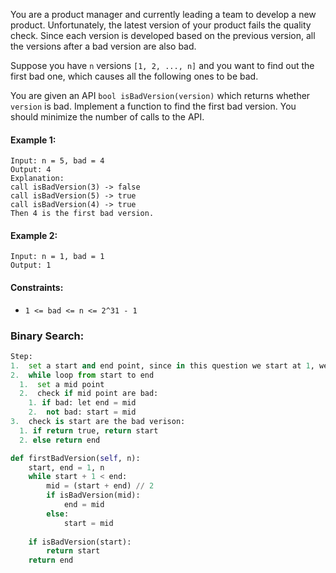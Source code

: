 You are a product manager and currently leading a team to develop a new product. Unfortunately, the latest version of your product fails the quality check. Since each version is developed based on the previous version, all the versions after a bad version are also bad.

Suppose you have `n` versions `[1, 2, ..., n]` and you want to find out the first bad one, which causes all the following ones to be bad.

You are given an API `bool isBadVersion(version)` which returns whether `version` is bad. Implement a function to find the first bad version. You should minimize the number of calls to the API.

#### Example 1:
```
Input: n = 5, bad = 4
Output: 4
Explanation:
call isBadVersion(3) -> false
call isBadVersion(5) -> true
call isBadVersion(4) -> true
Then 4 is the first bad version.
```

#### Example 2:
```
Input: n = 1, bad = 1
Output: 1
```

#### Constraints:
  * `1 <= bad <= n <= 2^31 - 1`
  
### Binary Search:
```python
Step:
1.  set a start and end point, since in this question we start at 1, we set the start to 1, end to n
2.  while loop from start to end
  1.  set a mid point
  2.  check if mid point are bad:
    1. if bad: let end = mid
    2.  not bad: start = mid
3.  check is start are the bad verison:
  1. if return true, return start
  2. else return end

def firstBadVersion(self, n):
    start, end = 1, n
    while start + 1 < end:
        mid = (start + end) // 2
        if isBadVersion(mid):
            end = mid
        else:
            start = mid
    
    if isBadVersion(start):
        return start
    return end
```
